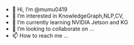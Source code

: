- 👋 Hi, I’m @mumu0419
- 👀 I’m interested in KnowledgeGraph,NLP,CV,
- 🌱 I’m currently learning NVIDIA Jetson and KG
- 💞️ I’m looking to collaborate on ...
- 📫 How to reach me ...

<!---
mumu0419/mumu0419 is a ✨ special ✨ repository because its `README.md` (this file) appears on your GitHub profile.
You can click the Preview link to take a look at your changes.
--->
